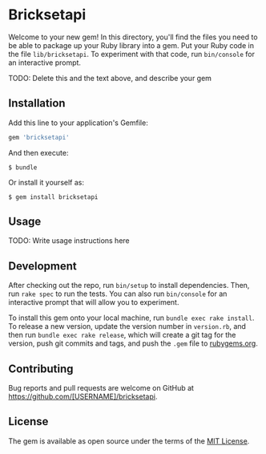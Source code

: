 # Bricksetapi

Welcome to your new gem! In this directory, you'll find the files you need to be able to package up your Ruby library into a gem. Put your Ruby code in the file `lib/bricksetapi`. To experiment with that code, run `bin/console` for an interactive prompt.

TODO: Delete this and the text above, and describe your gem

## Installation

Add this line to your application's Gemfile:

```ruby
gem 'bricksetapi'
```

And then execute:

    $ bundle

Or install it yourself as:

    $ gem install bricksetapi

## Usage

TODO: Write usage instructions here

## Development

After checking out the repo, run `bin/setup` to install dependencies. Then, run `rake spec` to run the tests. You can also run `bin/console` for an interactive prompt that will allow you to experiment.

To install this gem onto your local machine, run `bundle exec rake install`. To release a new version, update the version number in `version.rb`, and then run `bundle exec rake release`, which will create a git tag for the version, push git commits and tags, and push the `.gem` file to [rubygems.org](https://rubygems.org).

## Contributing

Bug reports and pull requests are welcome on GitHub at https://github.com/[USERNAME]/bricksetapi.


## License

The gem is available as open source under the terms of the [MIT License](http://opensource.org/licenses/MIT).

